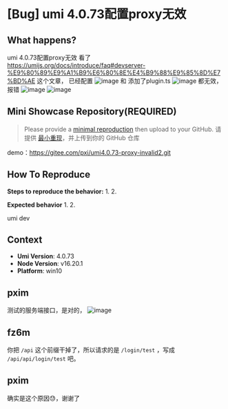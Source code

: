 # [Bug] umi 4.0.73配置proxy无效

<!--
感谢您向我们反馈问题，为了高效的解决问题，我们期望你能提供以下信息：
-->

## What happens?

<!-- A clear and concise description of what the bug is. -->
<!-- 清晰的描述下遇到的问题。-->

umi 4.0.73配置proxy无效
看了 https://umijs.org/docs/introduce/faq#devserver-%E9%80%89%E9%A1%B9%E6%80%8E%E4%B9%88%E9%85%8D%E7%BD%AE 这个文章，
已经配置
![image](https://github.com/umijs/umi/assets/5111701/a4dc34a6-bca0-48f4-9efd-ab9a3d57f15e)
和 添加了plugin.ts
![image](https://github.com/umijs/umi/assets/5111701/53137660-d8dd-47d6-bee4-73c57a631579)
都无效，报错
![image](https://github.com/umijs/umi/assets/5111701/bab5b6ee-4d9d-4a62-b27d-0e66b14213b1)
![image](https://github.com/umijs/umi/assets/5111701/004d80a1-aed4-422b-b901-e5728ef7ae55)

## Mini Showcase Repository(REQUIRED)

> Please provide a [minimal reproduction](https://stackoverflow.com/help/minimal-reproducible-example) then upload to your GitHub. 请提供 [最小重现](https://stackoverflow.com/help/minimal-reproducible-example)，并上传到你的 GitHub 仓库

<!-- 为节约大家的时间，无复现步骤的 ISSUE 会被关闭，提供之后再 REOPEN -->
<!-- YOUR_REPOSITORY_URL on github or stackbliz -->

demo：https://gitee.com/pxi/umi4.0.73-proxy-invalid2.git

## How To Reproduce

**Steps to reproduce the behavior:** 1. 2.

**Expected behavior** 1. 2.

<!-- 请提供复现链接/步骤，错误日志以及相关配置 -->

umi dev

## Context

- **Umi Version**: 4.0.73
- **Node Version**: v16.20.1
- **Platform**: win10

## pxim

测试的服务端接口，是对的，
![image](https://github.com/umijs/umi/assets/5111701/9c4e0462-1016-41c9-8c09-7e08fe7d9f45)

## fz6m

你把 `/api` 这个前缀干掉了，所以请求的是 `/login/test` ，写成 `/api/api/login/test` 吧。

## pxim

确实是这个原因😓，谢谢了
